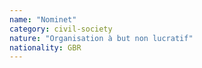 ```yaml
---
name: "Nominet"
category: civil-society
nature: "Organisation à but non lucratif"
nationality: GBR
---
```

